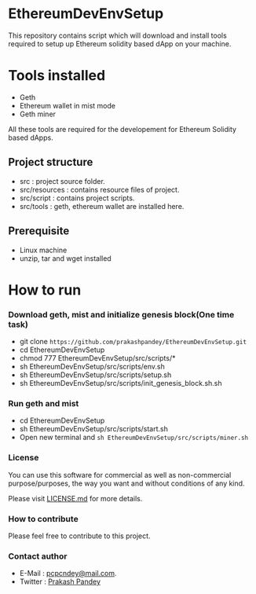 # EthereumDevEnvSetup
This repository contains script which will download and install tools required to setup up Ethereum solidity based dApp on your machine.


# Tools installed
- Geth
- Ethereum wallet in mist mode
- Geth miner

All these tools are required for the developement for Ethereum Solidity based dApps.

## Project structure
- src : project source folder.
- src/resources : contains resource files of project.
- src/script : contains project scripts.
- src/tools : geth, ethereum wallet are installed here.

## Prerequisite
- Linux machine
- unzip, tar and wget installed

# How to run

### Download geth, mist and initialize genesis block(One time task)
- git clone `https://github.com/prakashpandey/EthereumDevEnvSetup.git`
- cd EthereumDevEnvSetup
- chmod 777 EthereumDevEnvSetup/src/scripts/*
- sh EthereumDevEnvSetup/src/scripts/env.sh
- sh EthereumDevEnvSetup/src/scripts/setup.sh
- sh EthereumDevEnvSetup/src/scripts/init_genesis_block.sh.sh

### Run geth and mist
- cd EthereumDevEnvSetup
- sh EthereumDevEnvSetup/src/scripts/start.sh
- Open new terminal and `sh EthereumDevEnvSetup/src/scripts/miner.sh`

### License
You can use this software for commercial as well as non-commercial purpose/purposes, the way you want and without conditions of any kind.

Please visit [LICENSE.md](LICENSE.md) for more details.

### How to contribute
Please feel free to contribute to this project.

### Contact author
- E-Mail : pcpcndey@mail.com.
- Twitter : [Prakash Pandey](twitter.com/pandaypc)

